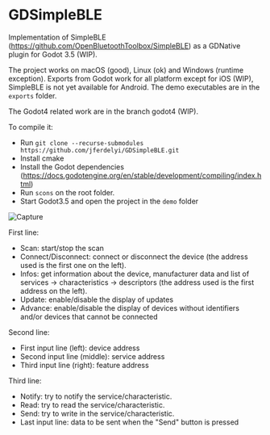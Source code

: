 # GDSimpleBLE
Implementation of SimpleBLE (https://github.com/OpenBluetoothToolbox/SimpleBLE) as a GDNative plugin for Godot 3.5 (WIP).

The project works on macOS (good), Linux (ok) and Windows (runtime exception).
Exports from Godot work for all platform except for iOS (WIP), SimpleBLE is not yet available for Android. 
The demo executables are in the `exports` folder.

The Godot4 related work are in the branch godot4 (WIP).

To compile it:
 - Run `git clone --recurse-submodules https://github.com/jferdelyi/GDSimpleBLE.git`
 - Install cmake
 - Install the Godot dependencies (https://docs.godotengine.org/en/stable/development/compiling/index.html)
 - Run `scons` on the root folder.
 - Start Godot3.5 and open the project in the `demo` folder
 
![Capture](https://user-images.githubusercontent.com/4105962/189644783-96f48eac-1df0-4181-9b47-292d69fd60d8.PNG)

First line:
 - Scan: start/stop the scan
 - Connect/Disconnect: connect or disconnect the device (the address used is the first one on the left).
 - Infos: get information about the device, manufacturer data and list of services -> characteristics -> descriptors (the address used is the first address on the left).
 - Update: enable/disable the display of updates
 - Advance: enable/disable the display of devices without identifiers and/or devices that cannot be connected
 
Second line:
 - First input line (left): device address
 - Second input line (middle): service address
 - Third input line (right): feature address
 
Third line:
 - Notify: try to notify the service/characteristic.
 - Read: try to read the service/characteristic.
 - Send: try to write in the service/characteristic.
 - Last input line: data to be sent when the "Send" button is pressed
